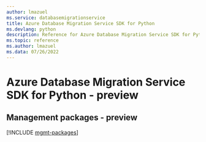 ```yaml
---
author: lmazuel
ms.service: databasemigrationservice
title: Azure Database Migration Service SDK for Python
ms.devlang: python
description: Reference for Azure Database Migration Service SDK for Python
ms.topic: reference
ms.author: lmazuel
ms.data: 07/26/2022
---
```

# Azure Database Migration Service SDK for Python - preview

## Management packages - preview
[!INCLUDE [mgmt-packages](database-migration-service-mgmt-index.md)]
